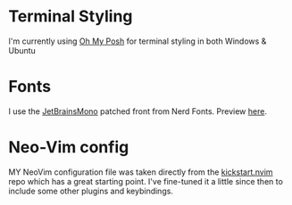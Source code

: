 # Terminal Styling

I'm currently using [Oh My Posh](https://ohmyposh.dev) for terminal styling in both Windows & Ubuntu

# Fonts

I use the [JetBrainsMono](https://www.nerdfonts.com/font-downloads) patched front from Nerd Fonts. Preview [here](https://www.programmingfonts.org/#jetbrainsmono).

# Neo-Vim config

MY NeoVim configuration file was taken directly from the [kickstart.nvim](https://github.com/nvim-lua/kickstart.nvim) repo which has a great starting point. I've fine-tuned it a little since then to include some other plugins and keybindings. 
